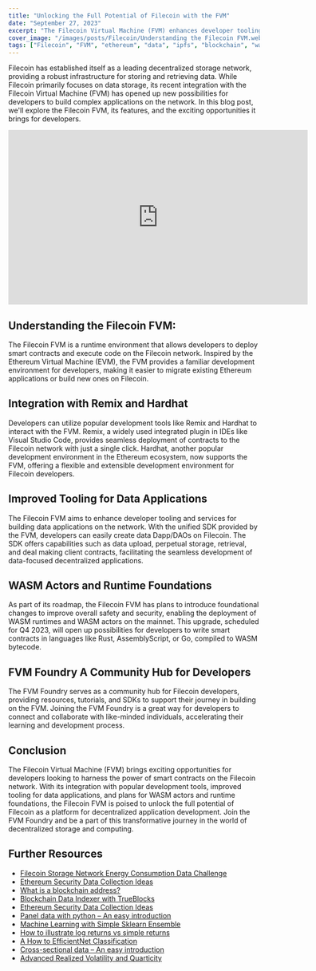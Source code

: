 ```yaml
---
title: "Unlocking the Full Potential of Filecoin with the FVM"
date: "September 27, 2023"
excerpt: "The Filecoin Virtual Machine (FVM) enhances developer tooling and services for building data applications on the network."
cover_image: "/images/posts/Filecoin/Understanding the Filecoin FVM.webp"
tags: ["Filecoin", "FVM", "ethereum", "data", "ipfs", "blockchain", "wasm"]
---
```


Filecoin has established itself as a leading decentralized storage network, providing a robust infrastructure for storing and retrieving data. While Filecoin primarily focuses on data storage, its recent integration with the Filecoin Virtual Machine (FVM) has opened up new possibilities for developers to build complex applications on the network. In this blog post, we'll explore the Filecoin FVM, its features, and the exciting opportunities it brings for developers.

<div className="flex justify-center">
    <iframe width="600" height="350" src="https://www.youtube.com/embed/QIgxWPk8K00?autoplay=1&mute=1" title="YouTube video player" frameBorder="0" allow="accelerometer; autoplay; clipboard-write; encrypted-media; gyroscope; picture-in-picture;fullscreen"></iframe>
</div>

## Understanding the Filecoin FVM:

The Filecoin FVM is a runtime environment that allows developers to deploy smart contracts and execute code on the Filecoin network. Inspired by the Ethereum Virtual Machine (EVM), the FVM provides a familiar development environment for developers, making it easier to migrate existing Ethereum applications or build new ones on Filecoin.

## Integration with Remix and Hardhat

Developers can utilize popular development tools like Remix and Hardhat to interact with the FVM. Remix, a widely used integrated plugin in IDEs like Visual Studio Code, provides seamless deployment of contracts to the Filecoin network with just a single click. Hardhat, another popular development environment in the Ethereum ecosystem, now supports the FVM, offering a flexible and extensible development environment for Filecoin developers.

## Improved Tooling for Data Applications

The Filecoin FVM aims to enhance developer tooling and services for building data applications on the network. With the unified SDK provided by the FVM, developers can easily create data Dapp/DAOs on Filecoin. The SDK offers capabilities such as data upload, perpetual storage, retrieval, and deal making client contracts, facilitating the seamless development of data-focused decentralized applications.

## WASM Actors and Runtime Foundations

As part of its roadmap, the Filecoin FVM has plans to introduce foundational changes to improve overall safety and security, enabling the deployment of WASM runtimes and WASM actors on the mainnet. This upgrade, scheduled for Q4 2023, will open up possibilities for developers to write smart contracts in languages like Rust, AssemblyScript, or Go, compiled to WASM bytecode.

## FVM Foundry A Community Hub for Developers

The FVM Foundry serves as a community hub for Filecoin developers, providing resources, tutorials, and SDKs to support their journey in building on the FVM. Joining the FVM Foundry is a great way for developers to connect and collaborate with like-minded individuals, accelerating their learning and development process.

## Conclusion

The Filecoin Virtual Machine (FVM) brings exciting opportunities for developers looking to harness the power of smart contracts on the Filecoin network. With its integration with popular development tools, improved tooling for data applications, and plans for WASM actors and runtime foundations, the Filecoin FVM is poised to unlock the full potential of Filecoin as a platform for decentralized application development. Join the FVM Foundry and be a part of this transformative journey in the world of decentralized storage and computing.

## Further Resources

- [Filecoin Storage Network Energy Consumption Data Challenge](https://dspyt.com/Filecoin_analysis)
- [Ethereum Security Data Collection Ideas](https://dspyt.com/data_collection_ideas)
- [What is a blockchain address?](https://dspyt.com/what-is-blockchain-address)
- [Blockchain Data Indexer with TrueBlocks](https://dspyt.com/blockchain-data-indexer-with-trueblocks)
- [Ethereum Security Data Collection Ideas](https://dspyt.com/data_collection_ideas)
- [Panel data with python – An easy introduction](https://dspyt.com/panel-data-econometrics-an-introduction-with-an-example-in-python)
- [Machine Learning with Simple Sklearn Ensemble](https://dspyt.com/machine-learning-simple-sklearn-ensemble)
- [How to illustrate log returns vs simple returns](https://dspyt.com/simple-returns-log-return-and-volatility-simple-introduction)
- [A How to EfficientNet Classification](https://dspyt.com/efficientnet-classification)
- [Cross-sectional data – An easy introduction](https://dspyt.com/cross-sectional-data-an-easy-introduction)
- [Advanced Realized Volatility and Quarticity](https://dspyt.com/advanced-realized-volatility-and-quarticity)
